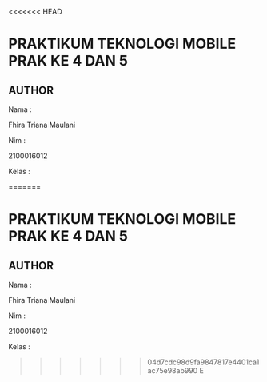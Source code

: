 <<<<<<< HEAD
# PRAKTIKUM TEKNOLOGI MOBILE PRAK KE 4 DAN 5

## AUTHOR

Nama : 

Fhira Triana Maulani

Nim : 

2100016012

Kelas :

=======
# PRAKTIKUM TEKNOLOGI MOBILE PRAK KE 4 DAN 5

## AUTHOR

Nama : 

Fhira Triana Maulani

Nim : 

2100016012

Kelas :

>>>>>>> 04d7cdc98d9fa9847817e4401ca1ac75e98ab990
E